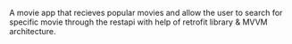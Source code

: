 A movie app that recieves 
popular movies and allow the user to search for specific
movie through the restapi with help of retrofit library &
MVVM architecture. 
